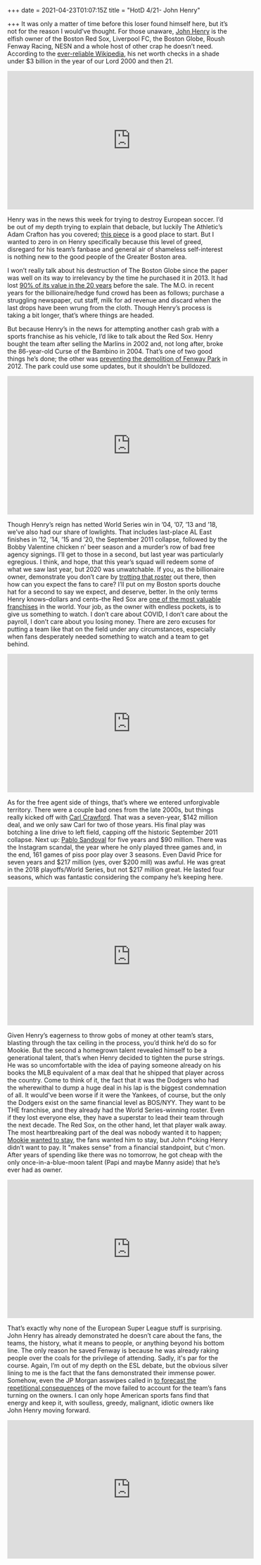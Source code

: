 +++
date = 2021-04-23T01:07:15Z
title = "HotD 4/21- John Henry"

+++
It was only a matter of time before this loser found himself here, but it’s not for the reason I would’ve thought. For those unaware, [John Henry](https://en.wikipedia.org/wiki/John_W._Henry) is the elfish owner of the Boston Red Sox, Liverpool FC, the Boston Globe, Roush Fenway Racing, NESN and a whole host of other crap he doesn’t need. According to the [ever-reliable Wikipedia](https://en.wikipedia.org/wiki/John_W._Henry), his net worth checks in a shade under $3 billion in the year of our Lord 2000 and then 21.

<iframe width="560" height="315" src="https://www.youtube.com/embed/jo8S4tBQPJE" title="YouTube video player" frameborder="0" allow="accelerometer; autoplay; clipboard-write; encrypted-media; gyroscope; picture-in-picture" allowfullscreen></iframe>

Henry was in the news this week for trying to destroy European soccer. I’d be out of my depth trying to explain that debacle, but luckily The Athletic’s Adam Crafton has you covered; [this piece](https://theathletic.com/2532213/2021/04/20/dont-be-fooled-the-super-league-clubs-gambled-everything-and-they-blew-it/) is a good place to start. But I wanted to zero in on Henry specifically because this level of greed, disregard for his team’s fanbase and general air of shameless self-interest is nothing new to the good people of the Greater Boston area.

I won’t really talk about his destruction of The Boston Globe since the paper was well on its way to irrelevancy by the time he purchased it in 2013. It had lost [90% of its value in the 20 years](https://www.nytimes.com/2013/08/04/business/media/new-york-times-company-sells-boston-globe.html) before the sale. The M.O. in recent years for the billionaire/hedge fund crowd has been as follows; purchase a struggling newspaper, cut staff, milk for ad revenue and discard when the last drops have been wrung from the cloth. Though Henry’s process is taking a bit longer, that’s where things are headed.

But because Henry’s in the news for attempting another cash grab with a sports franchise as his vehicle, I’d like to talk about the Red Sox. Henry bought the team after selling the Marlins in 2002 and, not long after, broke the 86-year-old Curse of the Bambino in 2004. That’s one of two good things he’s done; the other was [preventing the demolition of Fenway Park](https://chowderandchampions.com/2016/05/16/red-sox-fenway-park-nearly-torn/) in 2012. The park could use some updates, but it shouldn’t be bulldozed.

<iframe width="560" height="315" src="https://www.youtube.com/embed/Z6_1Tb6wJHE" title="YouTube video player" frameborder="0" allow="accelerometer; autoplay; clipboard-write; encrypted-media; gyroscope; picture-in-picture" allowfullscreen></iframe>

Though Henry’s reign has netted World Series win in ’04, ’07, ’13 and ’18, we’ve also had our share of lowlights. That includes last-place AL East finishes in ’12, ’14, ’15 and ’20, the September 2011 collapse, followed by the Bobby Valentine chicken n’ beer season and a murder’s row of bad free agency signings. I’ll get to those in a second, but last year was particularly egregious. I think, and hope, that this year’s squad will redeem some of what we saw last year, but 2020 was unwatchable. If you, as the billionaire owner, demonstrate you don’t care by [trotting that roster](https://www.baseball-almanac.com/teamstats/roster.php?y=2020&t=BOS) out there, then how can you expect the fans to care? I’ll put on my Boston sports douche hat for a second to say we expect, and deserve, better. In the only terms Henry knows–dollars and cents–the Red Sox are [one of the most valuable franchises](https://www.gq.com.au/fitness/sport/these-are-the-20-most-valuable-sports-teams-in-the-world-for-2020/image-gallery/3627783a282f8891b26e84fa10dcba70?pos=16) in the world. Your job, as the owner with endless pockets, is to give us something to watch. I don’t care about COVID, I don’t care about the payroll, I don’t care about you losing money. There are zero excuses for putting a team like that on the field under any circumstances, especially when fans desperately needed something to watch and a team to get behind.

<iframe width="560" height="315" src="https://www.youtube.com/embed/jfCedWH3AP8" title="YouTube video player" frameborder="0" allow="accelerometer; autoplay; clipboard-write; encrypted-media; gyroscope; picture-in-picture" allowfullscreen></iframe>

As for the free agent side of things, that’s where we entered unforgivable territory. There were a couple bad ones from the late 2000s, but things really kicked off with [Carl Crawford](https://bleacherreport.com/articles/1557988-carl-crawfords-comments-just-show-he-was-a-bad-fit-for-the-boston-red-sox). That was a seven-year, $142 million deal, and we only saw Carl for two of those years. His final play was botching a line drive to left field, capping off the historic September 2011 collapse. Next up: [Pablo Sandoval](https://www.boston.com/sports/boston-red-sox/2019/08/12/pablo-sandoval-red-sox-free-agent-mocking-comments) for five years and $90 million. There was the Instagram scandal, the year where he only played three games and, in the end, 161 games of piss poor play over 3 seasons. Even David Price for seven years and $217 million (yes, over $200 mill) was awful. He was great in the 2018 playoffs/World Series, but not $217 million great. He lasted four seasons, which was fantastic considering the company he’s keeping here.

<iframe width="560" height="315" src="https://www.youtube.com/embed/EqFBLlXltzo" title="YouTube video player" frameborder="0" allow="accelerometer; autoplay; clipboard-write; encrypted-media; gyroscope; picture-in-picture" allowfullscreen></iframe>

Given Henry’s eagerness to throw gobs of money at other team’s stars, blasting through the tax ceiling in the process, you’d think he’d do so for Mookie. But the second a homegrown talent revealed himself to be a generational talent, that’s when Henry decided to tighten the purse strings. He was so uncomfortable with the idea of paying someone already on his books the MLB equivalent of a max deal that he shipped that player across the country. Come to think of it, the fact that it was the Dodgers who had the wherewithal to dump a huge deal in his lap is the biggest condemnation of all. It would've been worse if it were the Yankees, of course, but the only the Dodgers exist on the same financial level as BOS/NYY. They want to be THE franchise, and they already had the World Series-winning roster. Even if they lost everyone else, they have a superstar to lead their team through the next decade. The Red Sox, on the other hand, let that player walk away. The most heartbreaking part of the deal was nobody wanted it to happen; [Mookie wanted to stay](https://www.cbssports.com/mlb/news/red-sox-hall-of-famer-jim-rice-says-mookie-betts-didnt-want-to-leave-boston/), the fans wanted him to stay, but John f*cking Henry didn’t want to pay. It "makes sense" from a financial standpoint, but c'mon. After years of spending like there was no tomorrow, he got cheap with the only once-in-a-blue-moon talent (Papi and maybe Manny aside) that he’s ever had as owner.

<iframe width="560" height="315" src="https://www.youtube.com/embed/g59FR48AJNM" title="YouTube video player" frameborder="0" allow="accelerometer; autoplay; clipboard-write; encrypted-media; gyroscope; picture-in-picture" allowfullscreen></iframe>

That’s exactly why none of the European Super League stuff is surprising. John Henry has already demonstrated he doesn’t care about the fans, the teams, the history, what it means to people, or anything beyond his bottom line. The only reason he saved Fenway is because he was already raking people over the coals for the privilege of attending. Sadly, it's par for the course. Again, I’m out of my depth on the ESL debate, but the obvious silver lining to me is the fact that the fans demonstrated their immense power. Somehow, even the JP Morgan asswipes called in [to forecast the repetitional consequences](https://www.nytimes.com/2021/04/23/sports/soccer/jpmorgan-super-league.html) of the move failed to account for the team’s fans turning on the owners. I can only hope American sports fans find that energy and keep it, with soulless, greedy, malignant, idiotic owners like John Henry moving forward.

<iframe width="560" height="315" src="https://www.youtube.com/embed/LQ1z_MRdj3M" title="YouTube video player" frameborder="0" allow="accelerometer; autoplay; clipboard-write; encrypted-media; gyroscope; picture-in-picture" allowfullscreen></iframe>